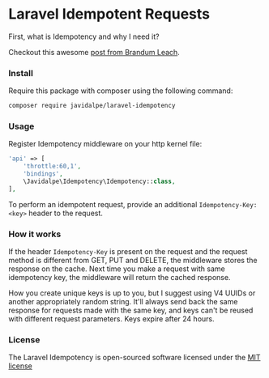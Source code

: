 # Laravel Idempotent Requests

First, what is Idempotency and why I need it?

Checkout this awesome [post from Brandum Leach](https://stripe.com/blog/idempotency).

### Install

Require this package with composer using the following command:

```bash
composer require javidalpe/laravel-idempotency 
```

### Usage

Register Idempotency middleware on your http kernel file:

```php
'api' => [
    'throttle:60,1',
    'bindings',
    \Javidalpe\Idempotency\Idempotency::class,
], 
```

To perform an idempotent request, provide an additional `Idempotency-Key: <key>` header to the request.

### How it works

If the header `Idempotency-Key` is present on the request and the request method is different from GET, PUT and DELETE, the middleware stores the response on the cache. Next time you make a request with same idempotency key, the middleware will return the cached response.

How you create unique keys is up to you, but I suggest using V4 UUIDs or another appropriately random string. It'll always send back the same response for requests made with the same key, and keys can't be reused with different request parameters. Keys expire after 24 hours.  

### License

The Laravel Idempotency is open-sourced software licensed under the [MIT license](http://opensource.org/licenses/MIT)
